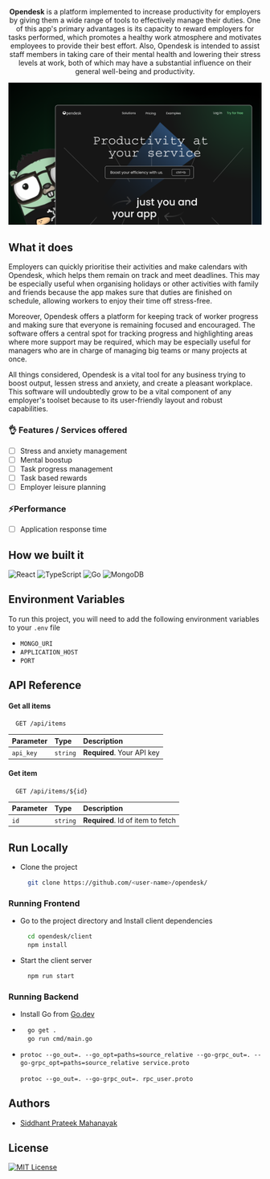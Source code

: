 <h1 align="center">
  <img src="https://user-images.githubusercontent.com/43869046/228887303-b10f9d38-d20c-4fa5-a830-1e7203bba98a.png" alt=""/>
</h1>


<p align="center">
<img src="https://img.shields.io/website-up-down-green-red/http/shields.io.svg" alt="" />
<img src="https://badgen.net/npm/node/express" alt="" />
<img src="https://img.shields.io/badge/server-down-red.svg" alt="" />
</p>

<!-- ![0pendesk](https://user-images.githubusercontent.com/43869046/228887303-b10f9d38-d20c-4fa5-a830-1e7203bba98a.png) -->

<p align="center">
<b>Opendesk</b> is a platform implemented to increase productivity for employers by giving them a wide range of tools to effectively manage their duties. One of this app's primary advantages is its capacity to reward employers for tasks performed, which promotes a healthy work atmosphere and motivates employees to provide their best effort. Also, Opendesk is intended to assist staff members in taking care of their mental health and lowering their stress levels at work, both of which may have a substantial influence on their general well-being and productivity.
</p>

![](/assets/opendesk.png)

## What it does
Employers can quickly prioritise their activities and make calendars with Opendesk, which helps them remain on track and meet deadlines. This may be especially useful when organising holidays or other activities with family and friends because the app makes sure that duties are finished on schedule, allowing workers to enjoy their time off stress-free.

Moreover, Opendesk offers a platform for keeping track of worker progress and making sure that everyone is remaining focused and encouraged. The software offers a central spot for tracking progress and highlighting areas where more support may be required, which may be especially useful for managers who are in charge of managing big teams or many projects at once.

All things considered, Opendesk is a vital tool for any business trying to boost output, lessen stress and anxiety, and create a pleasant workplace. This software will undoubtedly grow to be a vital component of any employer's toolset because to its user-friendly layout and robust capabilities.

### 👌 Features / Services offered

- [ ] Stress and anxiety management
- [ ] Mental boostup
- [ ] Task progress management
- [ ] Task based rewards
- [ ] Employer leisure planning

### ⚡Performance 

- [ ] Application response time

## How we built it

![React](https://img.shields.io/badge/react-%2320232a.svg?style=for-the-badge&logo=react&logoColor=%2361DAFB)
![TypeScript](https://img.shields.io/badge/typescript-%23007ACC.svg?style=for-the-badge&logo=typescript&logoColor=white)
![Go](https://img.shields.io/badge/go-%2300ADD8.svg?style=for-the-badge&logo=go&logoColor=white)
![MongoDB](https://img.shields.io/badge/MongoDB-%234ea94b.svg?style=for-the-badge&logo=mongodb&logoColor=white)

## Environment Variables

To run this project, you will need to add the following environment variables to your `.env` file

- `MONGO_URI`
- `APPLICATION_HOST`
- `PORT`


## API Reference

#### Get all items

```http
  GET /api/items
```

| Parameter | Type     | Description                |
| :-------- | :------- | :------------------------- |
| `api_key` | `string` | **Required**. Your API key |

#### Get item

```http
  GET /api/items/${id}
```

| Parameter | Type     | Description                       |
| :-------- | :------- | :-------------------------------- |
| `id`      | `string` | **Required**. Id of item to fetch |


## Run Locally

- Clone the project
  ```bash
    git clone https://github.com/<user-name>/opendesk/
  ```
### Running Frontend

- Go to the project directory and Install client dependencies
  ```bash
    cd opendesk/client
    npm install
  ```
- Start the client server
  ```bash
    npm run start 
  ```
### Running Backend

- Install Go from [Go.dev](https://go.dev/)
- ```bash
    go get .
    go run cmd/main.go
  ```
- ```
  protoc --go_out=. --go_opt=paths=source_relative --go-grpc_out=. --go-grpc_opt=paths=source_relative service.proto

  protoc --go_out=. --go-grpc_out=. rpc_user.proto 
  ```


## Authors
- [Siddhant Prateek Mahanayak](github.com/siddhantprateek)

## License

[![MIT License](https://img.shields.io/badge/License-MIT-green.svg)](https://choosealicense.com/licenses/mit/)
